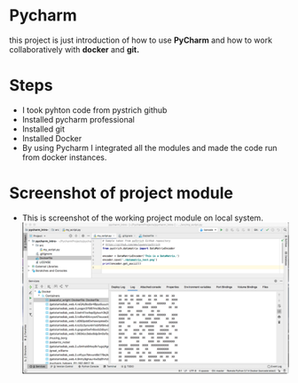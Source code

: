# Pycharm
this project is just introduction of how to use **PyCharm** and how to work collaboratively with **docker** and **git.**

# Steps

* I took pyhton code from pystrich github 
* Installed pycharm professional
* Installed git 
* Installed Docker
* By using Pycharm I integrated all the modules and made the code run from docker instances.

# Screenshot of project module

* This is screenshot of the working project module on local system.
 ![Image Screenshot](/Pycharm_1.png)


